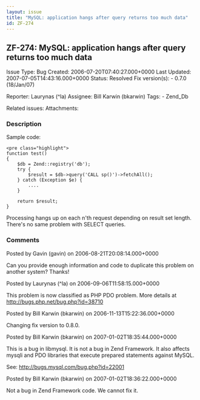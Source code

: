 ```yaml
---
layout: issue
title: "MySQL: application hangs after query returns too much data"
id: ZF-274
---
```


ZF-274: MySQL: application hangs after query returns too much data
------------------------------------------------------------------

 Issue Type: Bug Created: 2006-07-20T07:40:27.000+0000 Last Updated: 2007-07-05T14:43:16.000+0000 Status: Resolved Fix version(s): - 0.7.0 (18/Jan/07)
 
 Reporter:  Laurynas (^la)  Assignee:  Bill Karwin (bkarwin)  Tags: - Zend\_Db
 
 Related issues: 
 Attachments: 
### Description

Sample code:

 
    <pre class="highlight"> 
    function test()
    {
        $db = Zend::registry('db');
        try {
            $result = $db->query('CALL sp()')->fetchAll();
        } catch (Exception $e) {
            ....
        }
        
        return $result; 
    }


Processing hangs up on each n'th request depending on result set length. There's no same problem with SELECT queries.

 

 

### Comments

Posted by Gavin (gavin) on 2006-08-21T20:08:14.000+0000

Can you provide enough information and code to duplicate this problem on another system? Thanks!

 

 

Posted by Laurynas (^la) on 2006-09-06T11:58:15.000+0000

This problem is now classified as PHP PDO problem. More details at <http://bugs.php.net/bug.php?id=38710>

 

 

Posted by Bill Karwin (bkarwin) on 2006-11-13T15:22:36.000+0000

Changing fix version to 0.8.0.

 

 

Posted by Bill Karwin (bkarwin) on 2007-01-02T18:35:44.000+0000

This is a bug in libmysql. It is not a bug in Zend Framework. It also affects mysqli and PDO libraries that execute prepared statements against MySQL.

See: <http://bugs.mysql.com/bug.php?id=22001>

 

 

Posted by Bill Karwin (bkarwin) on 2007-01-02T18:36:22.000+0000

Not a bug in Zend Framework code. We cannot fix it.

 

 